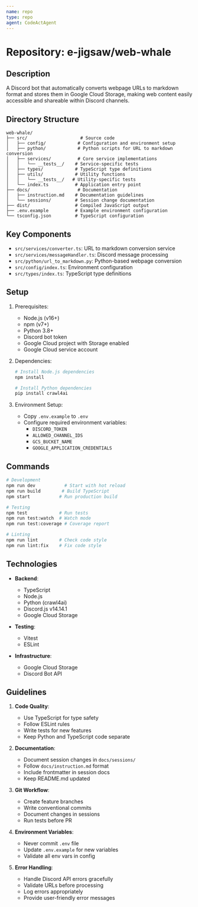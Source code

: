 ```yaml
---
name: repo
type: repo
agent: CodeActAgent
---
```


# Repository: e-jigsaw/web-whale

## Description

A Discord bot that automatically converts webpage URLs to markdown format and stores them in Google Cloud Storage, making web content easily accessible and shareable within Discord channels.

## Directory Structure

```
web-whale/
├── src/                    # Source code
│   ├── config/            # Configuration and environment setup
│   ├── python/            # Python scripts for URL to markdown conversion
│   ├── services/          # Core service implementations
│   │   └── __tests__/    # Service-specific tests
│   ├── types/            # TypeScript type definitions
│   ├── utils/            # Utility functions
│   │   └── __tests__/   # Utility-specific tests
│   └── index.ts          # Application entry point
├── docs/                  # Documentation
│   ├── instruction.md    # Documentation guidelines
│   └── sessions/         # Session change documentation
├── dist/                 # Compiled JavaScript output
├── .env.example          # Example environment configuration
└── tsconfig.json         # TypeScript configuration
```

## Key Components

- `src/services/converter.ts`: URL to markdown conversion service
- `src/services/messageHandler.ts`: Discord message processing
- `src/python/url_to_markdown.py`: Python-based webpage conversion
- `src/config/index.ts`: Environment configuration
- `src/types/index.ts`: TypeScript type definitions

## Setup

1. Prerequisites:
   - Node.js (v16+)
   - npm (v7+)
   - Python 3.8+
   - Discord bot token
   - Google Cloud project with Storage enabled
   - Google Cloud service account

2. Dependencies:
   ```bash
   # Install Node.js dependencies
   npm install

   # Install Python dependencies
   pip install crawl4ai
   ```

3. Environment Setup:
   - Copy `.env.example` to `.env`
   - Configure required environment variables:
     - `DISCORD_TOKEN`
     - `ALLOWED_CHANNEL_IDS`
     - `GCS_BUCKET_NAME`
     - `GOOGLE_APPLICATION_CREDENTIALS`

## Commands

```bash
# Development
npm run dev           # Start with hot reload
npm run build        # Build TypeScript
npm start           # Run production build

# Testing
npm test            # Run tests
npm run test:watch  # Watch mode
npm run test:coverage # Coverage report

# Linting
npm run lint        # Check code style
npm run lint:fix    # Fix code style
```

## Technologies

- **Backend**:
  - TypeScript
  - Node.js
  - Python (crawl4ai)
  - Discord.js v14.14.1
  - Google Cloud Storage

- **Testing**:
  - Vitest
  - ESLint

- **Infrastructure**:
  - Google Cloud Storage
  - Discord Bot API

## Guidelines

1. **Code Quality**:
   - Use TypeScript for type safety
   - Follow ESLint rules
   - Write tests for new features
   - Keep Python and TypeScript code separate

2. **Documentation**:
   - Document session changes in `docs/sessions/`
   - Follow `docs/instruction.md` format
   - Include frontmatter in session docs
   - Keep README.md updated

3. **Git Workflow**:
   - Create feature branches
   - Write conventional commits
   - Document changes in sessions
   - Run tests before PR

4. **Environment Variables**:
   - Never commit `.env` file
   - Update `.env.example` for new variables
   - Validate all env vars in config

5. **Error Handling**:
   - Handle Discord API errors gracefully
   - Validate URLs before processing
   - Log errors appropriately
   - Provide user-friendly error messages
